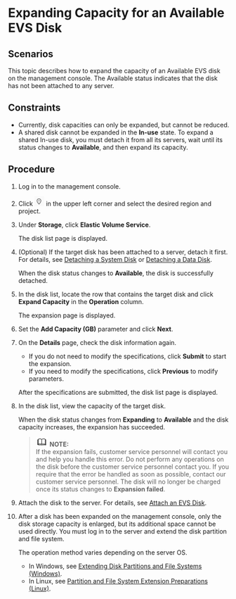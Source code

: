 # Expanding Capacity for an Available EVS Disk<a name="evs_01_0008"></a>

## Scenarios<a name="section12031252191210"></a>

This topic describes how to expand the capacity of an Available EVS disk on the management console. The Available status indicates that the disk has not been attached to any server. 

## Constraints<a name="section2096213105282"></a>

-   Currently, disk capacities can only be expanded, but cannot be reduced.
-   A shared disk cannot be expanded in the  **In-use**  state. To expand a shared In-use disk, you must detach it from all its servers, wait until its status changes to  **Available**, and then expand its capacity.

## Procedure<a name="section12383539191210"></a>

1.  Log in to the management console.
2.  Click  ![](figures/icon-region.png)  in the upper left corner and select the desired region and project.
3.  Under  **Storage**, click  **Elastic Volume Service**.

    The disk list page is displayed.

4.  \(Optional\) If the target disk has been attached to a server, detach it first. For details, see  [Detaching a System Disk](detaching-a-system-disk.md)  or  [Detaching a Data Disk](detaching-a-data-disk.md).

    When the disk status changes to  **Available**, the disk is successfully detached.

5.  In the disk list, locate the row that contains the target disk and click  **Expand Capacity**  in the  **Operation**  column.

    The expansion page is displayed.

6.  Set the  **Add Capacity \(GB\)**  parameter and click  **Next**.
7.  On the  **Details**  page, check the disk information again.

    -   If you do not need to modify the specifications, click  **Submit**  to start the expansion.
    -   If you need to modify the specifications, click  **Previous**  to modify parameters.

    After the specifications are submitted, the disk list page is displayed.

8.  In the disk list, view the capacity of the target disk.

    When the disk status changes from  **Expanding**  to  **Available**  and the disk capacity increases, the expansion has succeeded.

    >![](public_sys-resources/icon-note.gif) **NOTE:**   
    >If the expansion fails, customer service personnel will contact you and help you handle this error. Do not perform any operations on the disk before the customer service personnel contact you. If you require that the error be handled as soon as possible, contact our customer service personnel. The disk will no longer be charged once its status changes to  **Expansion failed**.  

9.  Attach the disk to the server. For details, see  [Attach an EVS Disk](attach-an-evs-disk.md).
10. After a disk has been expanded on the management console, only the disk storage capacity is enlarged, but its additional space cannot be used directly. You must log in to the server and extend the disk partition and file system.

    The operation method varies depending on the server OS.

    -   In Windows, see  [Extending Disk Partitions and File Systems \(Windows\)](extending-disk-partitions-and-file-systems-(windows).md).
    -   In Linux, see  [Partition and File System Extension Preparations \(Linux\)](partition-and-file-system-extension-preparations-(linux).md).


